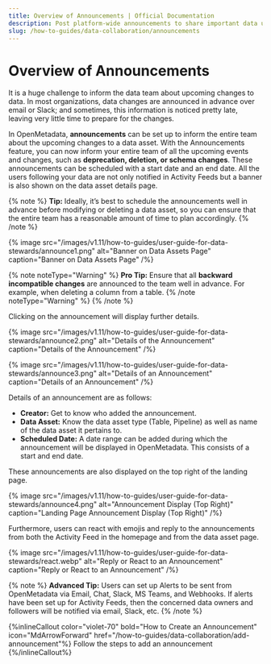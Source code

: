 ```yaml
---
title: Overview of Announcements | Official Documentation
description: Post platform-wide announcements to share important data updates, outages, or governance messages with teams.
slug: /how-to-guides/data-collaboration/announcements
---
```


# Overview of Announcements

It is a huge challenge to inform the data team about upcoming changes to data. In most organizations, data changes are announced in advance over email or Slack; and sometimes, this information is noticed pretty late, leaving very little time to prepare for the changes.

In OpenMetadata, **announcements** can be set up to inform the entire team about the upcoming changes to a data asset. With the Announcements feature, you can now inform your entire team of all the upcoming events and changes, such as **deprecation, deletion, or schema changes**. These announcements can be scheduled with a start date and an end date. All the users following your data are not only notified in Activity Feeds but a banner is also shown on the data asset details page.

{% note %}
**Tip:** Ideally, it’s best to schedule the announcements well in advance before modifying or deleting a data asset, so you can ensure that the entire team has a reasonable amount of time to plan accordingly.
{% /note %}

{% image
src="/images/v1.11/how-to-guides/user-guide-for-data-stewards/announce1.png"
alt="Banner on Data Assets Page"
caption="Banner on Data Assets Page"
/%}

{% note noteType="Warning" %} 
**Pro Tip:** Ensure that all **backward incompatible changes** are announced to the team well in advance. For example, when deleting a column from a table.
{% /note noteType="Warning" %}
{% /note %}

Clicking on the announcement will display further details.

{% image
src="/images/v1.11/how-to-guides/user-guide-for-data-stewards/announce2.png"
alt="Details of the Announcement"
caption="Details of the Announcement"
/%}

{% image
src="/images/v1.11/how-to-guides/user-guide-for-data-stewards/announce3.png"
alt="Details of an Announcement"
caption="Details of an Announcement"
/%}

Details of an announcement are as follows:
- **Creator:** Get to know who added the announcement.
- **Data Asset:** Know the data asset type (Table, Pipeline) as well as name of the data asset it pertains to.
- **Scheduled Date:** A date range can be added during which the announcement will be displayed in OpenMetadata. This consists of a start and end date.

These announcements are also displayed on the top right of the landing page.

{% image
src="/images/v1.11/how-to-guides/user-guide-for-data-stewards/announce4.png"
alt="Announcement Display (Top Right)"
caption="Landing Page Announcement Display (Top Right)"
/%}

Furthermore, users can react with emojis and reply to the announcements from both the Activity Feed in the homepage and from the data asset page.

{% image
src="/images/v1.11/how-to-guides/user-guide-for-data-stewards/react.webp"
alt="Reply or React to an Announcement"
caption="Reply or React to an Announcement"
/%}

{% note %}
**Advanced Tip:** Users can set up Alerts to be sent from OpenMetadata via Email,  Chat, Slack, MS Teams, and Webhooks. If alerts have been set up for Activity Feeds, then the concerned data owners and followers will be notified via email, Slack, etc.
{% /note %}

{%inlineCallout
  color="violet-70"
  bold="How to Create an Announcement"
  icon="MdArrowForward"
  href="/how-to-guides/data-collaboration/add-announcement"%}
  Follow the steps to add an announcement
{%/inlineCallout%}